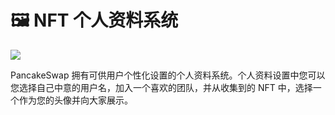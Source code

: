 # 🖼 NFT 个人资料系统

![](https://gblobscdn.gitbook.com/assets%2F-MHREX7DHcljbY5IkjgJ%2F-MbA-hDddyteFowMnP1x%2F-MbA-rlj5cw3impz7\_qB%2Fdocs%20masthead.png?alt=media\&token=21a24345-f45f-4b67-9318-f55eb9daedc9)

PancakeSwap 拥有可供用户个性化设置的个人资料系统。个人资料设置中您可以您选择自己中意的用户名，加入一个喜欢的团队，并从收集到的 NFT 中，选择一个作为您的头像并向大家展示。
